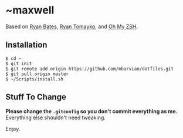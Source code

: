 # ~maxwell

Based on [Ryan Bates](http://github.com/ryanb/dotfiles), [Ryan Tomayko](http://github.com/rtomayko/dotfiles), and [Oh My ZSH](https://github.com/robbyrussell/oh-my-zsh).

## Installation

    $ cd ~
    $ git init
    $ git remote add origin https://github.com/mbarvian/dotfiles.git
    $ git pull origin master
    $ ~/Scripts/install.sh

## Stuff To Change

**Please change the `.gitconfig` so you don't commit everything as me.** Everything else shouldn't need tweaking.

Enjoy.
